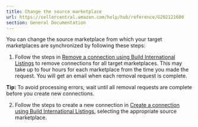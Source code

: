 ```yaml
---
title: Change the source marketplace
url: https://sellercentral.amazon.com/help/hub/reference/G202121680
section: General Documentation
---
```


You can change the source marketplace from which your target marketplaces are
synchronized by following these steps:

  

  1. Follow the steps in [Remove a connection using Build International Listings](/gp/help/202121660) to remove connections for all target marketplaces. This may take up to four hours for each marketplace from the time you made the request. You will get an email when each removal request is complete. 

**Tip:** To avoid processing errors, wait until all removal requests are
complete before you create new connections.

  2. Follow the steps to create a new connection in [Create a connection using Build International Listings](/gp/help/202121580), selecting the appropriate source marketplace.

